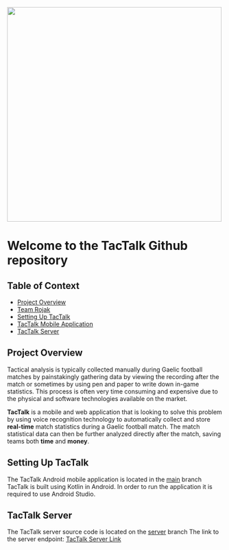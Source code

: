 <img src="https://user-images.githubusercontent.com/47331914/107634443-6bbb5a00-6c61-11eb-9848-96de9bc3ea0f.PNG" width=500>

# Welcome to the TacTalk Github repository

## Table of Context

- [Project Overview](#project-overview) 
- [Team Rojak](#team-rojak)
- [Setting Up TacTalk](#setting-up-tactalk)
- [TacTalk Mobile Application](#tactalk-mobile-application)
- [TacTalk Server](#tactalk-server)

## Project Overview
Tactical analysis is typically collected manually during Gaelic football matches by painstakingly gathering data by viewing the recording after the match or sometimes by using pen and paper to write down in-game statistics. This process is often very time consuming and expensive due to the physical and software technologies available on the market.

**TacTalk** is a mobile and web application that is looking to solve this problem by using voice recognition technology to automatically collect and store **real-time** match statistics during a Gaelic football match. The match statistical data can then be further analyzed directly after the match, saving teams both **time** and **money**.

## Setting Up TacTalk
The TacTalk Android mobile application is located in the [main](https://github.com/francisquinn/TacTalk/tree/main) branch
TacTalk is built using Kotlin in Android. In order to run the application it is required to use Android Studio. 

## TacTalk Server
The TacTalk server source code is located on the [server](https://github.com/francisquinn/TacTalk/tree/server) branch 
The link to the server endpoint: [TacTalk Server Link](https://tactalk-rojak.herokuapp.com/)
